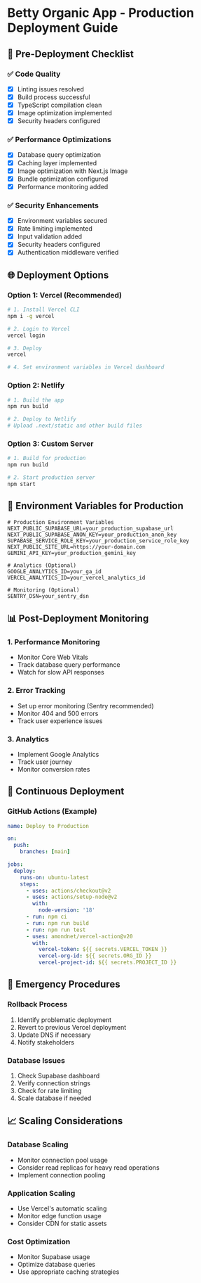 # Betty Organic App - Production Deployment Guide

## 🚀 Pre-Deployment Checklist

### ✅ Code Quality
- [x] Linting issues resolved
- [x] Build process successful
- [x] TypeScript compilation clean
- [x] Image optimization implemented
- [x] Security headers configured

### ✅ Performance Optimizations
- [x] Database query optimization
- [x] Caching layer implemented
- [x] Image optimization with Next.js Image
- [x] Bundle optimization configured
- [x] Performance monitoring added

### ✅ Security Enhancements
- [x] Environment variables secured
- [x] Rate limiting implemented
- [x] Input validation added
- [x] Security headers configured
- [x] Authentication middleware verified

## 🌐 Deployment Options

### Option 1: Vercel (Recommended)
```bash
# 1. Install Vercel CLI
npm i -g vercel

# 2. Login to Vercel
vercel login

# 3. Deploy
vercel

# 4. Set environment variables in Vercel dashboard
```

### Option 2: Netlify
```bash
# 1. Build the app
npm run build

# 2. Deploy to Netlify
# Upload .next/static and other build files
```

### Option 3: Custom Server
```bash
# 1. Build for production
npm run build

# 2. Start production server
npm start
```

## 🔧 Environment Variables for Production

```env
# Production Environment Variables
NEXT_PUBLIC_SUPABASE_URL=your_production_supabase_url
NEXT_PUBLIC_SUPABASE_ANON_KEY=your_production_anon_key
SUPABASE_SERVICE_ROLE_KEY=your_production_service_role_key
NEXT_PUBLIC_SITE_URL=https://your-domain.com
GEMINI_API_KEY=your_production_gemini_key

# Analytics (Optional)
GOOGLE_ANALYTICS_ID=your_ga_id
VERCEL_ANALYTICS_ID=your_vercel_analytics_id

# Monitoring (Optional)
SENTRY_DSN=your_sentry_dsn
```

## 📊 Post-Deployment Monitoring

### 1. Performance Monitoring
- Monitor Core Web Vitals
- Track database query performance
- Watch for slow API responses

### 2. Error Tracking
- Set up error monitoring (Sentry recommended)
- Monitor 404 and 500 errors
- Track user experience issues

### 3. Analytics
- Implement Google Analytics
- Track user journey
- Monitor conversion rates

## 🔄 Continuous Deployment

### GitHub Actions (Example)
```yaml
name: Deploy to Production

on:
  push:
    branches: [main]

jobs:
  deploy:
    runs-on: ubuntu-latest
    steps:
      - uses: actions/checkout@v2
      - uses: actions/setup-node@v2
        with:
          node-version: '18'
      - run: npm ci
      - run: npm run build
      - run: npm run test
      - uses: amondnet/vercel-action@v20
        with:
          vercel-token: ${{ secrets.VERCEL_TOKEN }}
          vercel-org-id: ${{ secrets.ORG_ID }}
          vercel-project-id: ${{ secrets.PROJECT_ID }}
```

## 🚨 Emergency Procedures

### Rollback Process
1. Identify problematic deployment
2. Revert to previous Vercel deployment
3. Update DNS if necessary
4. Notify stakeholders

### Database Issues
1. Check Supabase dashboard
2. Verify connection strings
3. Check for rate limiting
4. Scale database if needed

## 📈 Scaling Considerations

### Database Scaling
- Monitor connection pool usage
- Consider read replicas for heavy read operations
- Implement connection pooling

### Application Scaling
- Use Vercel's automatic scaling
- Monitor edge function usage
- Consider CDN for static assets

### Cost Optimization
- Monitor Supabase usage
- Optimize database queries
- Use appropriate caching strategies
